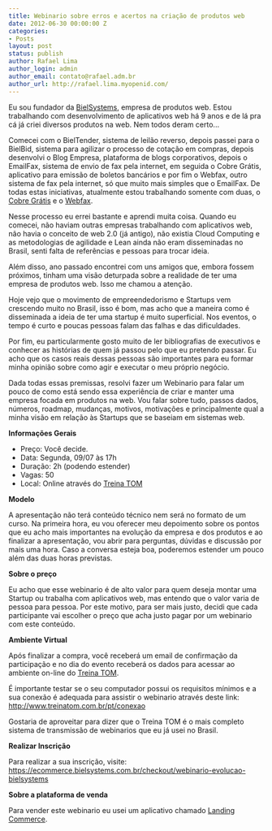 ```yaml
---
title: Webinario sobre erros e acertos na criação de produtos web
date: 2012-06-30 00:00:00 Z
categories:
- Posts
layout: post
status: publish
author: Rafael Lima
author_login: admin
author_email: contato@rafael.adm.br
author_url: http://rafael.lima.myopenid.com/
---
```


Eu sou fundador da <a href="http://bielsystems.com.br">BielSystems</a>, empresa de produtos web. Estou trabalhando com desenvolvimento de aplicativos web há 9 anos e de lá pra cá já criei diversos produtos na web. Nem todos deram certo...

Comecei com o BielTender, sistema de leilão reverso, depois passei para o BielBid, sistema para agilizar o processo de cotação em compras, depois desenvolvi o Blog Empresa, plataforma de blogs corporativos, depois o EmailFax, sistema de envio de fax pela internet, em seguida o Cobre Grátis, aplicativo para emissão de boletos bancários e por fim o Webfax, outro sistema de fax pela internet, só que muito mais simples que o EmailFax. De todas estas iniciativas, atualmente estou trabalhando somente com duas, o <a href="http://cobregratis.com.br">Cobre Grátis</a> e o <a href="http://webfax.com.br">Webfax</a>.

Nesse processo eu errei bastante e aprendi muita coisa. Quando eu comecei, não haviam outras empresas trabalhando com aplicativos web, não havia o conceito de web 2.0 (já antigo), não existia Cloud Computing e as metodologias de agilidade e Lean ainda não eram disseminadas no Brasil, senti falta de referências e pessoas para trocar ideia.

Além disso, ano passado encontrei com uns amigos que, embora fossem próximos, tinham uma visão deturpada sobre a realidade de ter uma empresa de produtos web. Isso me chamou a atenção.

Hoje vejo que o movimento de empreendedorismo e Startups vem crescendo muito no Brasil, isso é bom, mas acho que a maneira como é disseminada a ideia de ter uma startup é muito superficial. Nos eventos, o tempo é curto e poucas pessoas falam das falhas e das dificuldades.

Por fim, eu particularmente gosto muito de ler bibliografias de executivos e conhecer as histórias de quem já passou pelo que eu pretendo passar. Eu acho que os casos reais dessas pessoas são importantes para eu formar minha opinião sobre como agir e executar o meu próprio negócio.

Dada todas essas premissas, resolvi fazer um Webinario para falar um pouco de como está sendo essa experiência de criar e manter uma empresa focada em produtos na web. Vou falar sobre tudo, passos dados, números, roadmap, mudanças, motivos, motivações e principalmente qual a minha visão em relação às Startups que se baseiam em sistemas web.

<strong>Informações Gerais</strong>

* Preço: Você decide.<br/>
* Data: Segunda, 09/07 às 17h<br/>
* Duração: 2h (podendo estender)<br/>
* Vagas: 50<br/>
* Local: Online através do <a href="http://treinatom.com.br" target="_blank">Treina TOM</a><br/>

<strong>Modelo</strong>

A apresentação não terá conteúdo técnico nem será no formato de um curso.
Na primeira hora, eu vou oferecer meu depoimento sobre os pontos que eu acho mais importantes na evolução da empresa e dos produtos e ao finalizar a apresentação, vou abrir para perguntas, dúvidas e discussão por mais uma hora.
Caso a conversa esteja boa, poderemos estender um pouco além das duas horas previstas.

<strong>Sobre o preço</strong>

Eu acho que esse webinario é de alto valor para quem deseja montar uma Startup ou trabalha com aplicativos web, mas entendo que o valor varia de pessoa para pessoa. Por este motivo, para ser mais justo, decidi que cada participante vai escolher o preço que acha justo pagar por um webinario com este conteúdo.

<strong>Ambiente Virtual</strong>

Após finalizar a compra, você receberá um email de confirmação da participação e no dia do evento receberá os dados para acessar ao ambiente on-line do <a href="http://treinatom.com.br" target="_blank">Treina TOM</a>.

É importante testar se o seu computador possui os requisitos mínimos e a sua conexão é adequada para assistir o webinario através deste link: <a href="http://www.treinatom.com.br/pt/conexao" target="_blank">http://www.treinatom.com.br/pt/conexao</a>

Gostaria de aproveitar para dizer que o Treina TOM é o mais completo sistema de transmissão de webinarios que eu já usei no Brasil.

<strong>Realizar Inscrição</strong>

Para realizar a sua inscrição, visite: <a href="https://ecommerce.bielsystems.com.br/checkout/webinario-evolucao-bielsystems">https://ecommerce.bielsystems.com.br/checkout/webinario-evolucao-bielsystems</a>

<strong>Sobre a plataforma de venda</strong>

Para vender este webinario eu usei um aplicativo chamado <a href="http://landingcommerce.com.br/">Landing Commerce</a>.